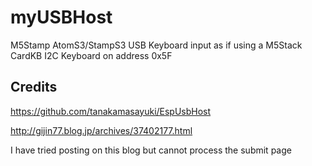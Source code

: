 # myUSBHost
M5Stamp AtomS3/StampS3 USB Keyboard input as if using a M5Stack CardKB I2C Keyboard on address 0x5F

## Credits

https://github.com/tanakamasayuki/EspUsbHost

http://gijin77.blog.jp/archives/37402177.html

I have tried posting on this blog but cannot process the submit page

